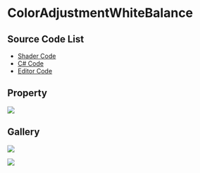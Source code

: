 ﻿
# ColorAdjustmentWhiteBalance

## Source Code List
- [Shader Code](Shader/ColorAdjustmentWhiteBalance.shader)
- [C# Code](ColorAdjustmentWhiteBalance.cs)
- [Editor Code](Editor/ColorAdjustmentWhiteBalanceEditor.cs)


## Property
![](https://raw.githubusercontent.com/QianMo/X-PostProcessing-Gallery/master/Media/ColorAdjustment/ColorAdjustmentWhiteBalance/ColorAdjustmentWhiteBalanceProperty.jpg)

## Gallery
![](https://raw.githubusercontent.com/QianMo/X-PostProcessing-Gallery/master/Media/ColorAdjustment/ColorAdjustmentWhiteBalance/ColorAdjustmentWhiteBalance.jpg)

![](https://raw.githubusercontent.com/QianMo/X-PostProcessing-Gallery/master/Media/ColorAdjustment/ColorAdjustmentWhiteBalance/ColorAdjustmentWhiteBalance.gif)